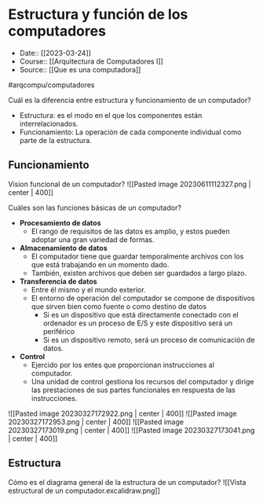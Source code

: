 # Estructura y función de los computadores

- Date:: [[2023-03-24]]
- Course:: [[Arquitectura de Computadores I]]
- Source:: [[Que es una computadora]]

#arqcompu/computadores 


Cuál es la diferencia entre estructura y funcionamiento de un computador?
- Estructura: es el modo en el que los componentes están interrelacionados.
- Funcionamiento: La operación de cada componente individual como parte de la estructura.

## Funcionamiento

Vision funcional de un computador?
![[Pasted image 20230611112327.png | center | 400]]

Cuáles son las funciones básicas de un computador?
- **Procesamiento de datos**
	- El rango de requisitos de las datos es amplio, y estos pueden adoptar una gran variedad de formas.
- **Almacenamiento de datos**
	- El computador tiene que guardar temporalmente archivos con los que está trabajando en un momento dado.
	- También, existen archivos que deben ser guardados a largo plazo.
- **Transferencia de datos**
	- Entre él mismo y el mundo exterior.
	- El entorno de operación del computador se compone de dispositivos que sirven bien como fuente o como destino de datos
		- Si es un dispositivo que está directamente conectado con el ordenador es un proceso de E/S y este dispositivo será un periférico
		- Si es un dispositivo remoto, será un proceso de comunicación de datos.
- **Control**
	- Ejercido por los entes que proporcionan instrucciones al computador.
	- Una unidad de control gestiona los recursos del computador y dirige las prestaciones de sus partes funcionales en respuesta de las instrucciones.



![[Pasted image 20230327172922.png | center | 400]]
![[Pasted image 20230327172953.png | center | 400]]
![[Pasted image 20230327173019.png | center | 400]]
![[Pasted image 20230327173041.png | center | 400]]



## Estructura

Cómo es el diagrama general de la estructura de un computador?
![[Vista estructural de un computador.excalidraw.png]]


